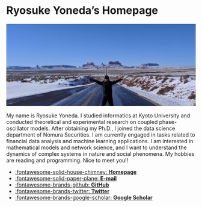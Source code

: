 # Ryosuke Yoneda’s Homepage

![Photo taken at Forrest Gump Point](forrest_gump_point.png)

My name is Ryosuke Yoneda.
I studied informatics at Kyoto University and conducted theoretical and experimental research on coupled phase-oscillator models.
After obtaining my Ph.D., I joined the data science department of Nomura Securities.
I am currently engaged in tasks related to financial data analysis and machine learning applications.
I am interested in mathematical models and network science, and I want to understand the dynamics of complex systems in nature and social phenomena.
My hobbies are reading and programming.
Nice to meet you!!

<div class="grid cards" markdown>

- [:fontawesome-solid-house-chimney: **Homepage**](https://yonesuke.github.io/)
- [:fontawesome-solid-paper-plane: **E-mail**](mailto:yonedakyoto@gmail.com)
- [:fontawesome-brands-github: **GitHub**](https://github.com/yonesuke)
- [:fontawesome-brands-twitter: **Twitter**](https://twitter.com/yonesuke1729)
- [:fontawesome-brands-google-scholar: **Google Scholar**](https://scholar.google.com/citations?user=XN3JxqIAAAAJ)

</div>